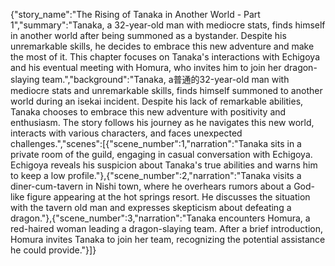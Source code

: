 {"story_name":"The Rising of Tanaka in Another World - Part 1","summary":"Tanaka, a 32-year-old man with mediocre stats, finds himself in another world after being summoned as a bystander. Despite his unremarkable skills, he decides to embrace this new adventure and make the most of it. This chapter focuses on Tanaka's interactions with Echigoya and his eventual meeting with Homura, who invites him to join her dragon-slaying team.","background":"Tanaka, a普通的32-year-old man with mediocre stats and unremarkable skills, finds himself summoned to another world during an isekai incident. Despite his lack of remarkable abilities, Tanaka chooses to embrace this new adventure with positivity and enthusiasm. The story follows his journey as he navigates this new world, interacts with various characters, and faces unexpected challenges.","scenes":[{"scene_number":1,"narration":"Tanaka sits in a private room of the guild, engaging in casual conversation with Echigoya. Echigoya reveals his suspicion about Tanaka's true abilities and warns him to keep a low profile."},{"scene_number":2,"narration":"Tanaka visits a diner-cum-tavern in Nishi town, where he overhears rumors about a God-like figure appearing at the hot springs resort. He discusses the situation with the tavern old man and expresses skepticism about defeating a dragon."},{"scene_number":3,"narration":"Tanaka encounters Homura, a red-haired woman leading a dragon-slaying team. After a brief introduction, Homura invites Tanaka to join her team, recognizing the potential assistance he could provide."}]}